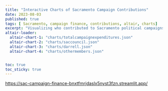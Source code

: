 ```yaml
---
title: "Interactive Charts of Sacramento Campaign Contributions"
date: 2023-08-03
published: true
tags: [ Sacramento, campaign finance, contributions, altair, charts]
excerpt: "Visualizing who contributed to Sacramento political campaigns and committees with interactive Altair charts"
altair-loader:
  altair-chart-1: "charts/totalcampaignexpenditures.json"
  altair-chart-2: "charts/saccouncil.json"
  altair-chart-3: "charts/darrell.json"
  altair-chart-4: "charts/othermembers.json"


toc: true
toc_sticky: true
---
```

https://sac-campaign-finance-bnxtfmrjdaslx5nyst3fzn.streamlit.app/ 

<div id="altair-chart-1"></div>

<div id="altair-chart-2"></div>

<div id="altair-chart-3"></div>

<div id="altair-chart-4"></div>
